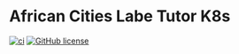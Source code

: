 # African Cities Labe Tutor K8s

[![ci](https://github.com/martibosch/acl-tutor-k8s/actions/workflows/ci.yaml/badge.svg)](https://github.com/martibosch/acl-tutor-k8s/actions/workflows/ci.yaml)
[![GitHub license](https://img.shields.io/github/license/martibosch/acl-tutor-k8s.svg)](https://github.com/martibosch/acl-tutor-k8s/blob/main/LICENSE)
